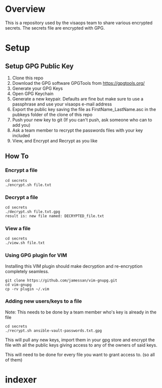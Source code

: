 # Overview

This is a repository used by the visaops team to share various encrypted secrets. The secrets file are encrypted with GPG.

# Setup

## Setup GPG Public Key

1. Clone this repo 
1. Download the GPG software GPGTools from https://gpgtools.org/
1. Generate your GPG Keys
1. Open GPG Keychain
1. Generate a new keypair. Defaults are fine but make sure to use a passphrase and use your visaops e-mail address
1. Export the public key saving the file as FirstName_LastName.asc in the pubkeys folder of the clone of this repo
1. Push your new key to git (If you can't push, ask someone who can to add you)
1. Ask a team member to recrypt the passwords files with your key included
1. View, and Encrypt and Recrypt as you like  


## How To

### Encrypt a file
```
cd secrets 
./encrypt.sh file.txt

```

### Decrypt a file
```
cd secrets
./decrypt.sh file.txt.gpg
result is: new file named: DECRYPTED_file.txt

```

### View a file
```
cd secrets 
./view.sh file.txt
```

### Using GPG plugin for VIM

Installing this VIM plugin should make decryption and re-encryption completely seamless.

```
git clone https://github.com/jamessan/vim-gnupg.git
cd vim-gnupg
cp -rv plugin ~/.vim
```

### Adding new users/keys to a file

Note: This needs to be done by a team member who's key is already in the file

```
cd secrets
./recrypt.sh ansible-vault-passwords.txt.gpg

```

This will pull any new keys, import them in your gpg store and encrypt the file with all the public keys giving access to any of the owners of said keys.

This will need to be done for every file you want to grant access to.  (so all of them)
# indexer
